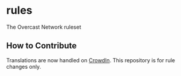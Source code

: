 rules
=======

The Overcast Network ruleset

## How to Contribute

Translations are now handled on [CrowdIn](https://crowdin.com/project/ocn-website). This repository is for rule changes only.
